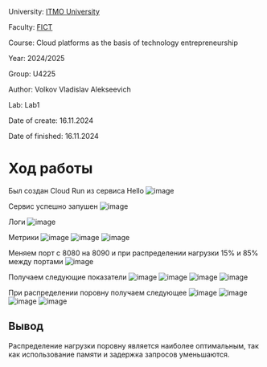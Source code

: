 University: [ITMO University](https://itmo.ru/ru/)

Faculty: [FICT](https://fict.itmo.ru)

Course: Cloud platforms as the basis of technology entrepreneurship

Year: 2024/2025

Group: U4225

Author: Volkov Vladislav Alekseevich

Lab: Lab1

Date of create: 16.11.2024

Date of finished: 16.11.2024

# Ход работы

Был создан Cloud Run из сервиса Hello
![image](https://github.com/user-attachments/assets/6e009046-cf92-41a9-896e-e580d8acce72)

Сервис успешно запушен
![image](https://github.com/user-attachments/assets/27b4bdea-14b3-431b-8745-a8c218d0f3fd)

Логи
![image](https://github.com/user-attachments/assets/f45bf44b-f642-4a75-847d-d7dd151f5970)

Метрики
![image](https://github.com/user-attachments/assets/79b3c691-a928-4b7a-b0fb-8d1c1f021157)
![image](https://github.com/user-attachments/assets/140463a5-f0d6-47d4-9292-81f77c6f260d)
![image](https://github.com/user-attachments/assets/4b2b7143-4833-4cdf-bac7-03ac390fdf8a)

Меняем порт с 8080 на 8090 и при распределении нагрузки 15% и 85% между портами
![image](https://github.com/user-attachments/assets/353825c8-da2e-44c1-b45e-ccf70239d927)

Получаем следующие показатели
![image](https://github.com/user-attachments/assets/4d53334d-6830-4b42-a83c-ec180b7ba298)
![image](https://github.com/user-attachments/assets/1224b1cc-7fd6-49ca-8368-f97bb524d8e4)
![image](https://github.com/user-attachments/assets/864e9399-c9fe-4c1b-b3af-13424805a653)
![image](https://github.com/user-attachments/assets/9c2031c1-1cff-4670-a80c-93f1bfb729fd)

При распределении поровну получаем следующее
![image](https://github.com/user-attachments/assets/fcd1e835-da18-441d-ba95-d6b6996cf4e3)
![image](https://github.com/user-attachments/assets/0bc38910-045a-43e7-a0d1-56d184abb932)
![image](https://github.com/user-attachments/assets/361caedc-feb0-4a61-83ee-c9c1ffc87890)
![image](https://github.com/user-attachments/assets/9f105306-ed1f-4a32-a466-8b2659316761)

## Вывод
Распределение нагрузки поровну является наиболее оптимальным, так как использование памяти и задержка запросов уменьшаются.
